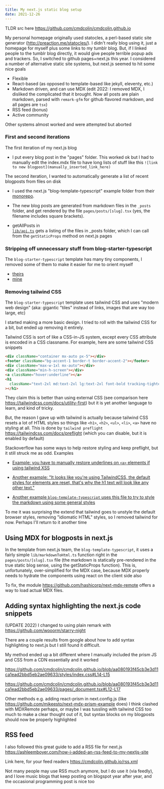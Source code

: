 ```yaml
---
title: My next.js static blog setup
date: 2021-12-26
---
```


TLDR src here https://github.com/cmdcolin/cmdcolin.github.io

My personal homepage originally used statocles, a perl-based static site
generator (http://preaction.me/statocles/). I didn't really blog using it, just
a homepage for myself plus some links to my tumblr blog. But, if I linked
people to the tumblr blog directly, it would give people terrible popup ads and
trackers. So, I switched to github pages+next.js this year. I considered a
number of alternative static site systems, but next.js seemed to hit some nice
goals

- Flexible
- React-based (as opposed to template-based like jekyll, eleventy, etc.)
- Markdown driven, and can use MDX (edit 2022: I removed MDX, I disliked the complicated that it brought. Now all posts are plain markdown, parsed with `remark-gfm` for github flavored markdown, and all pages are `tsx`)
- RSS feed (bonus)
- Active community

Other systems almost worked and were attempted but aborted

### First and second iterations

The first iteration of my next.js blog

- I put every blog post in the "pages" folder. This worked ok but I had to
  manually edit the index.mdx file to have long lists of stuff like this
  `![link to new blogpost](manually_inserted_link_here)`

The second iteration, I wanted to automatically generate a list of recent
blogposts from files on disk

- I used the next.js "blog-template-typescript" example folder from their
  [monorepo](https://github.com/vercel/next.js/tree/canary/examples/blog-starter-typescript).

- The new blog posts are generated from markdown files in the `_posts` folder,
  and get rendered by the file `pages/posts/[slug].tsx` (yes, the filename
  includes square brackets).

- getAllPosts in  
  [`lib/api.ts`](https://github.com/cmdcolin/cmdcolin.github.io/blob/master/lib/api.ts)
  gets a listing of the files in \_posts folder, which I can call from the `getStaticProps` method on next.js pages

### Stripping off unnecessary stuff from blog-starter-typescript

The `blog-starter-typescript` template has many tiny components, I removed some
of them to make it easier for me to orient myself

- [theirs](https://github.com/vercel/next.js/tree/canary/examples/blog-starter-typescript/components)
- [mine](https://github.com/cmdcolin/cmdcolin.github.io/tree/master/components)

### Removing tailwind CSS

The `blog-starter-typescript` template uses tailwind CSS and uses "modern web design" (aka:
gigantic "tiles" instead of links, images that are way too large, etc)

I started making a more basic design. I tried to roll with the tailwind CSS for
a bit, but ended up removing it entirely.

Tailwind CSS is sort of like a CSS-in-JS system, except every CSS attribute is encoded in a CSS classname. For example, here are some tailwind CSS snippets

```html
<div className="container mx-auto px-5"></div>
<footer className="bg-accent-1 border-t border-accent-2"></footer>
<div className="max-w-1xl mx-auto"></div>
<div className="min-h-screen"></div>
<a className="hover:underline"></a>
<h1
  className="text-2xl md:text-2xl lg:text-2xl font-bold tracking-tighter leading-tight md:leading-none mb-12 text-center md:text-left"
></h1>
```

They claim this is better than using external CSS (see comparison here
https://tailwindcss.com/docs/utility-first) but it is yet another language to
learn, and kind of tricky.

But, the reason I gave up with tailwind is actually because tailwind CSS resets
a lot of HTML styles so things like `<h1>`, `<h2>`, `<ul>`, `<li>`, `<a>` have
no styling at all. This is done by `tailwind preflight`
https://tailwindcss.com/docs/preflight (which you can disable, but it is
enabled by default)

Stackoverflow has some ways to help restore styling and keep preflight, but it
still struck me as odd. Examples

- [Example: you have to manually restore underlines on `<a>` elements if using tailwind XSS](https://stackoverflow.com/a/68853223/2129219)

- [Another example: "It looks like you're using TailwindCSS, the default
  styles for elements are reset, that's why the h1 text will look like any other
  text."](https://stackoverflow.com/questions/69264976/cant-display-markdown-on-nextjs)

- [Another example `blog-template-typescript` uses this file to try to style
  the markdown using some general
  styles](https://raw.githubusercontent.com/vercel/next.js/canary/examples/blog-starter-typescript/components/markdown-styles.module.css)

To me it was surprising the extend that tailwind goes to unstyle the default
browser styles, removing "idiomatic HTML" styles, so I removed tailwind for
now. Perhaps I'll return to it another time

## Using MDX for blogposts in next.js

In the template from next.js team, the `blog-template-typescript`, it uses a
fairly simple `lib/markdownToHtml.ts` function right in the
`pages/posts/[slug].tsx` file (the markdown is statically pre-rendered in the
true static blog sense, using the getStaticProps function). This is,
unfortunately, over-simplified for the MDX case, because MDX properly needs to
hydrate the components using react on the client side also

To fix, the module https://github.com/hashicorp/next-mdx-remote offers a way to
load actual MDX files.

## Adding syntax highlighting the next.js code snippets

(UPDATE 2022) I changed to using plain remark with https://github.com/wooorm/starry-night


There are a couple results from google about how to add syntax highlighting to
next.js but I still found it difficult.

My method ended up a bit different where I manually included the prism JS and
CSS from a CDN essentially and it worked

https://github.com/cmdcolin/cmdcolin.github.io/blob/aa080193f45cb3e3d11ca1ead2bbd5eb2ae09633/styles/index.css#L14-L15

https://github.com/cmdcolin/cmdcolin.github.io/blob/aa080193f45cb3e3d11ca1ead2bbd5eb2ae09633/pages/_document.tsx#L12-L17

Other methods e.g. adding react-prism in next.config.js (like
https://github.com/mikeesto/next-mdx-prism-example does) I think clashed with
MDXRemote perhaps, or maybe I was tussling with tailwind CSS too much to make a
clear thought out of it, but syntax blocks on my blogposts should now be
properly highlighted

## RSS feed

I also followed this great guide to add a RSS file for next.js
https://ashleemboyer.com/how-i-added-an-rss-feed-to-my-nextjs-site

Link here, for your feed readers
https://cmdcolin.github.io/rss.xml

Not many people may use RSS much anymore, but I do use it (via feedly), and I
love music blogs that keep posting on blogspot year after year, and the
occasional programming post is nice too
